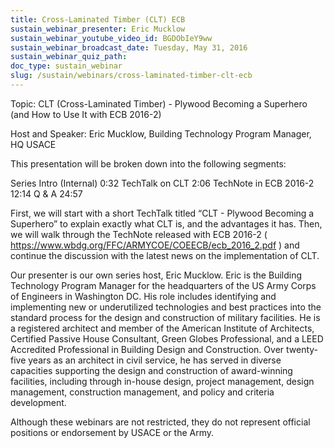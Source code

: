 ```yaml
---
title: Cross-Laminated Timber (CLT) ECB
sustain_webinar_presenter: Eric Mucklow
sustain_webinar_youtube_video_id: BGDObIeY9ww
sustain_webinar_broadcast_date: Tuesday, May 31, 2016
sustain_webinar_quiz_path:
doc_type: sustain_webinar
slug: /sustain/webinars/cross-laminated-timber-clt-ecb
---
```


Topic: CLT (Cross-Laminated Timber) - Plywood Becoming a Superhero (and How to Use It with ECB 2016-2)

Host and Speaker: Eric Mucklow, Building Technology Program Manager, HQ USACE

This presentation will be broken down into the following segments:

Series Intro (Internal) 0:32
TechTalk on CLT 2:06
TechNote in ECB 2016-2 12:14
Q & A 24:57

First, we will start with a short TechTalk titled “CLT - Plywood Becoming a Superhero” to explain exactly what CLT is, and the advantages it has. Then, we will walk through the TechNote released with ECB 2016-2 ( https://www.wbdg.org/FFC/ARMYCOE/COEECB/ecb_2016_2.pdf ) and continue the discussion with the latest news on the implementation of CLT.

Our presenter is our own series host, Eric Mucklow. Eric is the Building Technology Program Manager for the headquarters of the US Army Corps of Engineers in Washington DC. His role includes identifying and implementing new or underutilized technologies and best practices into the standard process for the design and construction of military facilities. He is a registered architect and member of the American Institute of Architects, Certified Passive House Consultant, Green Globes Professional, and a LEED Accredited Professional in Building Design and Construction. Over twenty-five years as an architect in civil service, he has served in diverse capacities supporting the design and construction of award-winning facilities, including through in-house design, project management, design management, construction management, and policy and criteria development.

Although these webinars are not restricted, they do not represent official positions or endorsement by USACE or the Army.
